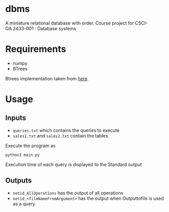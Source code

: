 # dbms
A miniature relational database with order. Course project for CSCI-GA.2433-001 : Database systems

# Requirements
- numpy
- BTrees

Btrees implementation taken from [here](https://github.com/zopefoundation/BTrees).
# Usage

## Inputs
- `queries.txt` which contains the queries to execute
- `sales1.txt` and `sales2.txt` contain the tables


Execute the program as
```
python3 main.py
```
Execution time of each query is displayed to the Standard output
## Outputs
- `netid_AllOperations` has the output of all operations 
- `netid_<fileNameFromArgument>` has the output when Outputtofile is used as a query
